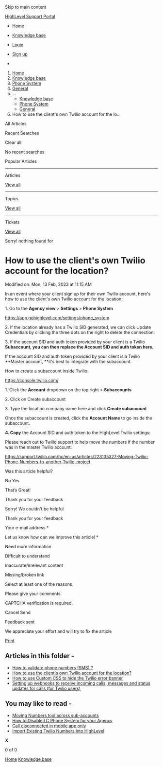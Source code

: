 Skip to main content

[ HighLevel Support Portal ](https://help.gohighlevel.com)

  * [ Home ](/support/home)
  * [ Knowledge base ](/support/solutions)

  * [Login](/support/login)
  * [Sign up](/support/signup)
  * 

  1. [Home](/support/home)
  2. [Knowledge base](/support/solutions)
  3. [Phone System](/support/solutions/48000415161)
  4. [General](/support/solutions/folders/48000665896)
  5. ... 
     * [Knowledge base](/support/solutions)
     * [Phone System](/support/solutions/48000415161)
     * [General](/support/solutions/folders/48000665896)
  6. How to use the client's own Twilio account for the lo...

All  Articles 

Recent Searches

Clear all

No recent searches

Popular Articles

* * *

Articles

[View all](/support/search/solutions)

* * *

Topics

[View all](/support/search/topics)

* * *

Tickets

[View all](/support/search/tickets)

Sorry! nothing found for   

# How to use the client's own Twilio account for the location?

Modified on: Mon, 13 Feb, 2023 at 11:15 AM

In an event where your client sign up for their own Twilio account, here's how to use the client's own Twilio account for the location:

1\. Go to the **Agency view** > **Settings** > **Phone System**

[](https://app.gohighlevel.com/settings/twilio)<https://app.gohighlevel.com/settings/phone_system>

2\. If the location already has a Twilio SID generated, we can click Update Credentials by clicking the three dots on the right to delete the connection:

3\. If the account SID and auth token provided by your client is a Twilio **Subaccount, you can then replace the Account SID and auth token here.**

If the account SID and auth token provided by your client is a Twilio **Master account,  **it's best to integrate with the subaccount.

How to create a subaccount inside Twilio:

<https://console.twilio.com/>

1\. Click the **Account** dropdown on the top right > **Subaccounts**

2\. Click on Create subaccount

3\. Type the location company name here and click **Create subaccount**

Once the subaccount is created, click the **Account Name** to go inside the subaccount.

**4\. Copy** the Account SID and auth token to the HighLevel Twilio settings:

Please reach out to Twilio support to help move the numbers if the number was in the master Twilio account:

[](https://help.gohighlevel.com/support/solutions/articles/48001203968-move-number-not-working-showing-error-request-failed-with-status-code)<https://support.twilio.com/hc/en-us/articles/223135327-Moving-Twilio-Phone-Numbers-to-another-Twilio-project>

Was this article helpful?

No  Yes 

That’s Great!

Thank you for your feedback

Sorry! We couldn't be helpful

Thank you for your feedback

Your e-mail address *

Let us know how can we improve this article! *

Need more information 

Difficult to understand 

Inaccurate/irrelevant content 

Missing/broken link 

Select at least one of the reasons 

Please give your comments 

CAPTCHA verification is required. 

Cancel  Send 

Feedback sent

We appreciate your effort and will try to fix the article

[Print](javascript:print\(\))

## Articles in this folder -

  * [How to validate phone numbers (SMS) ?](/support/solutions/articles/48001153968-how-to-validate-phone-numbers-sms-)
  * [How to use the client's own Twilio account for the location?](/support/solutions/articles/48001220001-how-to-use-the-client-s-own-twilio-account-for-the-location-)
  * [How to use Custom CSS to hide the Twilio error banner](/support/solutions/articles/48001232032-how-to-use-custom-css-to-hide-the-twilio-error-banner)
  * [Setting up webhooks to receive incoming calls, messages and status updates for calls (for Twilio users)](/support/solutions/articles/155000002824-setting-up-webhooks-to-receive-incoming-calls-messages-and-status-updates-for-calls-for-twilio-user)

## You may like to read -

  * [Moving Numbers tool across sub-accounts](/support/solutions/articles/48001203968-moving-numbers-tool-across-sub-accounts)
  * [How to Disable LC Phone System for your Agency](/support/solutions/articles/48001231698-how-to-disable-lc-phone-system-for-your-agency)
  * [Call disconnected in mobile app only](/support/solutions/articles/48001172952-call-disconnected-in-mobile-app-only)
  * [Import Existing Twilio Numbers into HighLevel](/support/solutions/articles/48000981421-import-existing-twilio-numbers-into-highlevel)

**X**

0 of 0 []()

[Home](/support/home) [Knowledge base](/support/solutions)
